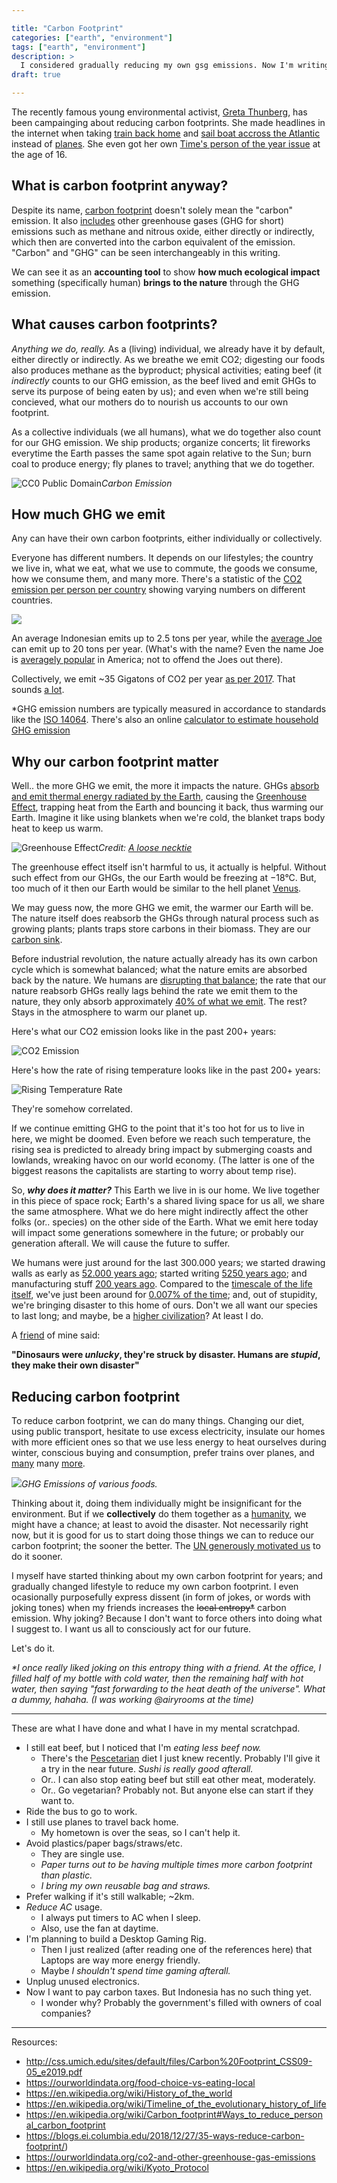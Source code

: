 ```yaml
---

title: "Carbon Footprint"
categories: ["earth", "environment"]
tags: ["earth", "environment"]
description: >
  I considered gradually reducing my own gsg emissions. Now I'm writing this to motivate myself.
draft: true

---
```


The recently famous young environmental activist, [Greta Thunberg](https://twitter.com/GretaThunberg), has been campainging about reducing carbon footprints. She made headlines in the internet when taking [train back home](https://web.archive.org/web/20200211070314/https:/twitter.com/GretaThunberg/status/1205969006982815751) and [sail boat accross the Atlantic](https://web.archive.org/web/20191216022210/https://en.wikipedia.org/wiki/Voyage_of_Greta_Thunberg) instead of [planes](https://web.archive.org/web/20200114221407/https://www.vox.com/the-highlight/2019/7/25/8881364/greta-thunberg-climate-change-flying-airline). She even got her own [Time's person of the year issue](https://time.com/person-of-the-year-2019-greta-thunberg/) at the age of 16.

## What is carbon footprint anyway?

Despite its name, [carbon footprint](https://web.archive.org/web/20200112055430/https://en.wikipedia.org/wiki/Carbon_footprint) doesn't solely mean the "carbon" emission. It also [includes](https://web.archive.org/web/20090511102744/http://www.carbontrust.co.uk/solutions/CarbonFootprinting/what_is_a_carbon_footprint.htm) other greenhouse gases (GHG for short) emissions such as methane and nitrous oxide, either directly or indirectly, which then are converted into the carbon equivalent of the emission. "Carbon" and "GHG" can be seen interchangeably in this writing.

We can see it as an **accounting tool** to show **how much ecological impact** something (specifically human) **brings to the nature** through the GHG emission.

## What causes carbon footprints?

_Anything we do, really._
As a (living) individual, we already have it by default, either directly or indirectly. As we breathe we emit CO2; digesting our foods also produces methane as the byproduct; physical activities; eating beef (it _indirectly_ counts to our GHG emission, as the beef lived and emit GHGs to serve its purpose of being eaten by us); and even when we're still being concieved, what our mothers do to nourish us accounts to our own footprint.

As a collective individuals (we all humans), what we do together also count for our GHG emission. We ship products; organize concerts; lit fireworks everytime the Earth passes the same spot again relative to the Sun; burn coal to produce energy; fly planes to travel; anything that we do together.

![](https://web.archive.org/web/20180319191249if_/https://3c1703fe8d.site.internapcdn.net/newman/gfx/news/hires/2018/emissions.jpg "CC0 Public Domain")_Carbon Emission_

## How much GHG we emit

Any can have their own carbon footprints, either individually or collectively.

Everyone has different numbers. It depends on our lifestyles; the country we live in, what we eat, what we use to commute, the goods we consume, how we consume them, and many more. There's a statistic of the [CO2 emission per person per country](https://web.archive.org/web/20200213115205/https://upload.wikimedia.org/wikipedia/commons/a/a7/CO2_emissions_per_capita%2C_2017_(Our_World_in_Data).svg) showing varying numbers on different
countries.

![](https://web.archive.org/web/20200213115205if_/https://upload.wikimedia.org/wikipedia/commons/a/a7/CO2_emissions_per_capita%2C_2017_%28Our_World_in_Data%29.svg)

An average Indonesian emits up to 2.5 tons per year, while the [average Joe](https://web.archive.org/web/20150912211827/https://en.wiktionary.org/wiki/average_Joe) can emit up to 20 tons per year. (What's with the name? Even the name Joe is [averagely popular](https://web.archive.org/web/20170125180636/https://names.mongabay.com/baby-names/application/rank-M-US-joe.html) in America; not to offend the Joes out there).

Collectively, we emit ~35 Gigatons of CO2 per year [as per 2017](https://web.archive.org/web/20200217024955/https://ourworldindata.org/co2-and-other-greenhouse-gas-emissions). That sounds [a lot](https://web.archive.org/web/20191222193450/https://blogs.scientificamerican.com/life-unbounded/the-crazy-scale-of-human-carbon-emission/).

*GHG emission numbers are typically measured in accordance to standards like the [ISO 14064](https://web.archive.org/web/20151224053516/https://en.wikipedia.org/wiki/ISO_14064). There's also an online [calculator to estimate household GHG emission](https://www.carbonfootprint.com/calculator.aspx)

## Why our carbon footprint matter

Well.. the more GHG we emit, the more it impacts the nature.
GHGs [absorb and emit thermal energy radiated by the Earth](https://web.archive.org/web/20100430143234/https://www.ipcc.ch/pdf/assessment-report/ar4/syr/ar4_syr_appendix.pdf), causing the [Greenhouse Effect](https://web.archive.org/web/20191227221737/https://en.wikipedia.org/wiki/Greenhouse_effect), trapping heat from the Earth and bouncing it back, thus warming our Earth. Imagine it like using blankets when we're cold, the blanket traps body heat to keep us warm.

![](https://web.archive.org/web/20191002055420if_/https://upload.wikimedia.org/wikipedia/commons/thumb/0/04/Greenhouse-effect-t2.svg/640px-Greenhouse-effect-t2.svg.png "Greenhouse Effect")_Credit: [A loose necktie](https://en.wikipedia.org/wiki/Greenhouse_effect#/media/File:Greenhouse-effect-t2.svg)_

The greenhouse effect itself isn't harmful to us, it actually is helpful. Without such effect from our GHGs, the our Earth would be freezing at −18°C. But, too much of it then our Earth would be similar to the hell planet [Venus](https://web.archive.org/web/20191224054451/https://en.wikipedia.org/wiki/Atmosphere_of_Venus).

We may guess now, the more GHG we emit, the warmer our Earth will be. The nature itself does reabsorb the GHGs through natural process such as growing plants; plants traps store carbons in their biomass. They are our [carbon sink](https://web.archive.org/web/20200130171510/https://en.wikipedia.org/wiki/Carbon_sink).

Before industrial revolution, the nature actually already has its own carbon cycle which is somewhat balanced; what the nature emits are absorbed back by the nature. We humans are [disrupting that balance](https://science.sciencemag.org/content/326/5958/1394.abstract); the rate that our nature reabsorb GHGs really lags behind the rate we emit them to the nature, they only absorb
approximately [40% of what we emit](https://web.archive.org/web/20170811191854/https://royalsociety.org/~/media/royal_society_content/policy/publications/2001/9996.pdf). The rest? Stays in the atmosphere to warm our planet up.

Here's what our CO2 emission looks like in the past 200+ years:

![](/images/co2_emission.png "CO2 Emission")

Here's how the rate of rising temperature looks like in the past 200+ years:

![](/images/rising_temp.png "Rising Temperature Rate")

They're somehow correlated.

If we continue emitting GHG to the point that it's too hot for us to live in here, we might be doomed. Even before we reach such temperature, the rising sea is predicted to already bring impact by submerging coasts and lowlands, wreaking havoc on our world economy. (The latter is one of the biggest reasons the capitalists are starting to worry about temp rise).

So, **_why does it matter?_** This Earth we live in is our home. We live together in this piece of space rock; Earth's a shared living space for us all, we share the same atmosphere. What we do here might indirectly affect the other folks (or.. species) on the other side of the Earth. What we emit here today will impact some generations somewhere in the future; or probably our generation afterall. We will cause the future to suffer.

We humans were just around for the last 300.000 years; we started drawing walls as early as [52.000 years ago](https://web.archive.org/web/20191228180916/https://www.nature.com/articles/s41586-018-0679-9); started writing [5250 years ago](https://web.archive.org/web/20191029162232/https://www.oxfordhandbooks.com/view/10.1093/oxfordhb/9780199935413.001.0001/oxfordhb-9780199935413-e-61); and manufacturing stuff [200 years ago](https://web.archive.org/web/20200217005651/https://en.wikipedia.org/wiki/Industrial_Revolution). Compared to the [timescale of the life itself](https://web.archive.org/web/20200109005433/https://en.wikipedia.org/wiki/Timeline_of_human_evolution), we've just been around for [0.007% of the time](https://web.archive.org/web/20200207230239/https://www.youtube.com/watch?v=0yBzxC9eoog); and, out of stupidity, we're bringing disaster to this home of ours.
Don't we all want our species to last long; and maybe, be a [higher civilization](https://web.archive.org/web/20200204181805/https://waitbutwhy.com/2014/05/fermi-paradox.html)? At least I do.

A [friend](https://edom.github.io) of mine said:

**"Dinosaurs were _unlucky_, they're struck by disaster.
Humans are _stupid_, they make their own disaster"**

## Reducing carbon footprint

To reduce carbon footprint, we can do many things. Changing our diet, using public transport, hesitate to use excess electricity, insulate our homes with more efficient ones so that we use less energy to heat ourselves during winter, conscious buying and consumption, prefer trains over planes, and [many](https://web.archive.org/web/20200130093517/https://en.wikipedia.org/wiki/Carbon_footprint#Ways_to_reduce_personal_carbon_footprint) many [more](https://web.archive.org/web/20200114221345/https://blogs.ei.columbia.edu/2018/12/27/35-ways-reduce-carbon-footprint/).

![](https://web.archive.org/web/20200224181004if_/https://ourworldindata.org/uploads/2020/02/Environmental-impact-of-food-by-life-cycle-stage.png)_GHG Emissions of various foods._

Thinking about it, doing them individually might be insignificant for the environment. But if we **collectively** do them together as a [humanity](https://web.archive.org/web/20200216082402/https://en.wikipedia.org/wiki/Kyoto_Protocol), we might have a chance; at least to avoid the disaster. Not necessarily right now, but it is good for us to start doing those things we can to reduce our carbon footprint; the sooner the better. The [UN generously motivated us](https://www.un.org/press/en/2019/ga12131.doc.htm) to do it sooner.

I myself have started thinking about my own carbon footprint for years; and gradually changed lifestyle to reduce my own carbon footprint. I even ocasionally purposefully express dissent (in form of jokes, or words with joking tones) when my friends increases the ~~local entropy*~~ carbon emission. Why joking? Because I don't want to force others into doing what I suggest to. I want us all to consciously act for our future.

Let's do it.

_*I once really liked joking on this entropy thing with a friend. At the office, I filled half of my bottle with cold water, then the remaining half with hot water, then saying "fast forwarding to the heat death of the universe". What a dummy, hahaha. (I was working @airyrooms at the time)_

---

These are what I have done and what I have in my mental scratchpad.

- I still eat beef, but I noticed that I'm _eating less beef now._
  - There's the [Pescetarian](https://web.archive.org/web/20191001025951/https://en.wikipedia.org/wiki/Pescetarianism) diet I just knew recently. Probably I'll give it a try in the near future. _Sushi is really good afterall._
  - Or.. I can also stop eating beef but still eat other meat, moderately.
  - Or.. Go vegetarian? Probably not. But anyone else can start if they want to.
- Ride the bus to go to work.
- I still use planes to travel back home.
  - My hometown is over the seas, so I can't help it.
- Avoid plastics/paper bags/straws/etc.
  - They are single use.
  - _Paper turns out to be having multiple times more carbon footprint than plastic._
  - _I bring my own reusable bag and straws._
- Prefer walking if it's still walkable; ~2km.
- _Reduce AC_ usage.
  - I always put timers to AC when I sleep.
  - Also, use the fan at daytime.
- I'm planning to build a Desktop Gaming Rig.
  - Then I just realized (after reading one of the references here) that Laptops are way more energy friendly.
  - Maybe _I shouldn't spend time gaming afterall._
- Unplug unused electronics.
- Now I want to pay carbon taxes. But Indonesia has no such thing yet.
  - I wonder why? Probably the government's filled with owners of coal companies?

---
Resources:
- http://css.umich.edu/sites/default/files/Carbon%20Footprint_CSS09-05_e2019.pdf
- https://ourworldindata.org/food-choice-vs-eating-local
- https://en.wikipedia.org/wiki/History_of_the_world
- https://en.wikipedia.org/wiki/Timeline_of_the_evolutionary_history_of_life
- https://en.wikipedia.org/wiki/Carbon_footprint#Ways_to_reduce_personal_carbon_footprint
- https://blogs.ei.columbia.edu/2018/12/27/35-ways-reduce-carbon-footprint/)
- https://ourworldindata.org/co2-and-other-greenhouse-gas-emissions 
- https://en.wikipedia.org/wiki/Kyoto_Protocol

